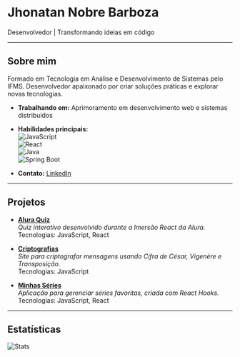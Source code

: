 # Jhonatan Nobre Barboza

Desenvolvedor | Transformando ideias em código

---

## Sobre mim
Formado em Tecnologia em Análise e Desenvolvimento de Sistemas pelo IFMS. Desenvolvedor apaixonado por criar soluções práticas e explorar novas tecnologias.

- **Trabalhando em:** Aprimoramento em desenvolvimento web e sistemas distribuídos  
- **Habilidades principais:**  
  ![JavaScript](https://img.shields.io/badge/JavaScript-000000?style=flat&logo=javascript&logoColor=white)  
  ![React](https://img.shields.io/badge/React-000000?style=flat&logo=react&logoColor=white)  
  ![Java](https://img.shields.io/badge/Java-000000?style=flat&logo=java&logoColor=white)  
  ![Spring Boot](https://img.shields.io/badge/Spring_Boot-000000?style=flat&logo=spring&logoColor=white)  

- **Contato:** [LinkedIn](https://www.linkedin.com/in/jhonatan-nobre-barboza-de-souza-95b207142/)  

---

## Projetos
- **[Alura Quiz](https://github.com/JhonatanNobreBarboza/alura-quiz-jhonatan-base)**  
  _Quiz interativo desenvolvido durante a Imersão React da Alura._  
  Tecnologias: JavaScript, React  

- **[Criptografias](https://github.com/JhonatanNobreBarboza/Criptografias)**  
  _Site para criptografar mensagens usando Cifra de César, Vigenère e Transposição._  
  Tecnologias: JavaScript  

- **[Minhas Séries](https://github.com/JhonatanNobreBarboza/minhas-series)**  
  _Aplicação para gerenciar séries favoritas, criada com React Hooks._  
  Tecnologias: JavaScript, React  

---

## Estatísticas
![Stats](https://github-readme-stats.vercel.app/api?username=JhonatanNobreBarboza&show_icons=true&theme=graywhite&hide_border=true&title_color=000000&text_color=555555&icon_color=000000)
